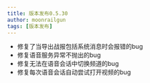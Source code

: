 ```yaml
---
title: 版本发布0.5.30
author: moonrailgun
tags: [版本发布]
---
```


- 修复了当导出战报包括系统消息时会报错的bug
- 修复语音服务异常不抛出的bug
- 修复无法在语音会话中切换频道的bug
- 修复每次语音会话自动尝试打开视频的bug
